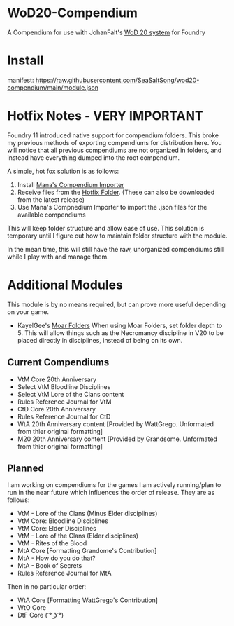 # WoD20-Compendium
A Compendium for use with JohanFalt's [WoD 20 system](https://github.com/JohanFalt/Foundry_WoD20) for Foundry

# Install
manifest: https://raw.githubusercontent.com/SeaSaltSong/wod20-compendium/main/module.json

# Hotfix Notes - VERY IMPORTANT
Foundry 11 introduced native support for compendium folders. This broke my previous methods of exporting compendiums for distribution here. You will notice that all previous compendiums are not organized in folders, and instead have everything dumped into the root compendium.

A simple, hot fox solution is as follows:

1. Install [Mana's Compendium Importer](https://gitlab.com/mkahvi/fvtt-compendium-importer)
2. Receive files from the [Hotfix Folder](https://github.com/SeaSaltSong/wod20-compendium/tree/main/Hotfix). (These can also be downloaded from the latest release)
3. Use Mana's Compnedium Importer to import the .json files for the available compendiums

This will keep folder structure and allow ease of use. This solution is temporary until I figure out how to maintain folder structure with the module.

In the mean time, this will still have the raw, unorganized compendiums still while I play with and manage them.

# Additional Modules
This module is by no means required, but can prove more useful depending on your game.
- KayelGee's [Moar Folders](https://github.com/KayelGee/moar-folders)
When using Moar Folders, set folder depth to 5. This will allow things such as the Necromancy discipline in V20 to be placed directly in disciplines, instead of being on its own.

## Current Compendiums
- VtM Core 20th Anniversary
- Select VtM Bloodline Disciplines
- Select VtM Lore of the Clans content
- Rules Reference Journal for VtM
- CtD Core 20th Anniversary
- Rules Reference Journal for CtD
- WtA 20th Anniversary content [Provided by WattGrego. Unformated from thier original formatting]
- M20 20th Anniversary content [Provided by Grandsome. Unformated from thier original formatting]

## Planned
I am working on compendiums for the games I am actively running/plan to run in the near future which influences the order of release. They are as follows:
- VtM - Lore of the Clans (Minus Elder disciplines)
- VtM Core: Bloodline Disciplines
- VtM Core: Elder Disciplines
- VtM - Lore of the Clans (Elder disciplines)
- VtM - Rites of the Blood
- MtA Core [Formatting Grandome's Contribution]
- MtA - How do you do that?
- MtA - Book of Secrets
- Rules Reference Journal for MtA

Then in no particular order:
- WtA Core [Formatting WattGrego's Contribution]
- WtO Core
- DtF Core ( ͡° ͜ʖ ͡°)
